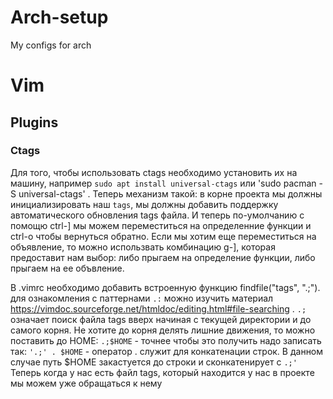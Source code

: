 # Arch-setup
My configs for arch

# Vim 
## Plugins 
### Ctags
Для того, чтобы использовать ctags необходимо установить их на машину, например `sudo apt install universal-ctags` или 'sudo pacman -S universal-ctags' . Теперь механизм такой: в корне проекта мы должны инициализировать наш `tags`, мы должны добавить поддержку автоматического обновления tags файла. И теперь по-умолчанию с помощю ctrl-] мы можем переместиться на определенние функции и ctrl-o чтобы вернуться обратно. Если мы хотим еще переместиться на объявление, то можно использвать комбинацию g-], которая предоставит нам выбор: либо прыгаем на определение функции, либо прыгаем на ее объвление.

В .vimrc необходимо добавить встроенную функцию findfile("tags", ".;"). для ознакомления с паттернами `.:` можно изучить материал https://vimdoc.sourceforge.net/htmldoc/editing.html#file-searching  .  `.;` означает поиск файла tags вверх начиная с текущей директории и до самого корня. Не хотите до корня делять лишние движения, то можно поставить до HOME: `.;$HOME` - точнее чтобы это получить надо записать так:
`'.;' . $HOME` - оператор . служит для конкатенации строк. В данном случае путь $HOME закастуется до строки и сконкатенирует с `.;'`
Теперь когда у нас есть  файл tags, который находится у нас в проекте мы можем уже обращаться к нему
